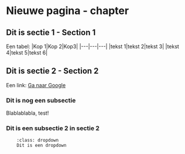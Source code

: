 # Nieuwe pagina - chapter

## Dit is sectie 1 - Section 1
Een tabel:
|Kop 1|Kop 2|Kop3|
|---|---|---|
|tekst 1|tekst 2|tekst 3|
|tekst 4|tekst 5|tekst 6|

## Dit is sectie 2 - Section 2
Een link:
[Ga naar Google](https://www.google.nl)

### Dit is nog een subsectie

Blablablabla, test!

### Dit is een subsectie 2  in sectie 2
```{tip}
    :class: dropdown
    Dit is een dropdown 
   



